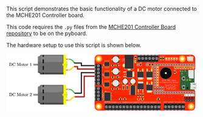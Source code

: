 This script demonstrates the basic functionality of a DC motor connected to the MCHE201 Controller board.

This code requires the `.py` files from the [MCHE201 Controller Board repository](https://github.com/DocVaughan/MCHE201_Controller) to be on the pyboard.

The hardware setup to use this script is shown below.

![DC Motor Setup](MCHE201board_DCmotor.png)

